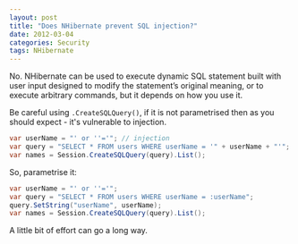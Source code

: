 ```yaml
---
layout: post
title: "Does NHibernate prevent SQL injection?"
date: 2012-03-04
categories: Security
tags: NHibernate
---
```


No. NHibernate can be used to execute dynamic SQL statement built with user input designed to modify the statement’s original meaning, or to execute arbitrary commands, but it depends on how you use it.

Be careful using `.CreateSQLQuery()`, if it is not parametrised then as you should expect - it's vulnerable to injection.

```csharp
var userName = "' or ''='"; // injection
var query = "SELECT * FROM users WHERE userName = '" + userName + "'";
var names = Session.CreateSQLQuery(query).List();
```

So, parametrise it:

```csharp
var userName = "' or ''='";
var query = "SELECT * FROM users WHERE userName = :userName";
query.SetString("userName", userName);
var names = Session.CreateSQLQuery(query).List();
```

A little bit of effort can go a long way.